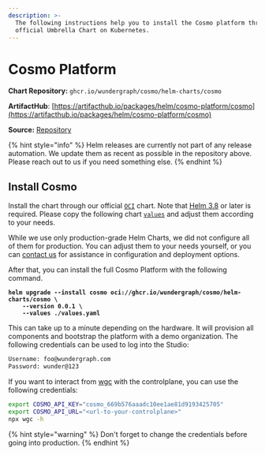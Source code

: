 ```yaml
---
description: >-
  The following instructions help you to install the Cosmo platform through our
  official Umbrella Chart on Kubernetes.
---
```


# Cosmo Platform

**Chart Repository:** `ghcr.io/wundergraph/cosmo/helm-charts/cosmo`

**ArtifactHub**: [https://artifacthub.io/packages/helm/cosmo-platform/cosmo](https://artifacthub.io/packages/helm/cosmo-platform/cosmo)

**Source:** [Repository](https://github.com/wundergraph/cosmo/tree/main/helm/cosmo)

{% hint style="info" %}
Helm releases are currently not part of any release automation. We update them as recent as possible in the repository above. Please reach out to us if you need something else.
{% endhint %}

## Install Cosmo

Install the chart through our official [`OCI`](https://helm.sh/docs/topics/registries/) chart. Note that [Helm 3.8](https://helm.sh/docs/topics/registries/) or later is required. Please copy the following chart [`values`](https://github.com/wundergraph/cosmo/blob/main/helm/cosmo/values.full.yaml) and adjust them according to your needs.

While we use only production-grade Helm Charts, we did not configure all of them for production. You can adjust them to your needs yourself, or you can [contact us](https://wundergraph.com/contact/sales) for assistance in configuration and deployment options.

After that, you can install the full Cosmo Platform with the following command.

<pre class="language-bash"><code class="lang-bash"><strong>helm upgrade --install cosmo oci://ghcr.io/wundergraph/cosmo/helm-charts/cosmo \
</strong><strong>    --version 0.0.1 \
</strong><strong>    --values ./values.yaml
</strong></code></pre>

This can take up to a minute depending on the hardware. It will provision all components and bootstrap the platform with a demo organization. The following credentials can be used to log into the Studio:

```bash
Username: foo@wundergraph.com
Password: wunder@123
```

If you want to interact from [wgc](broken-reference) with the controlplane, you can use the following credentials:

```bash
export COSMO_API_KEY="cosmo_669b576aaadc10ee1ae81d9193425705"
export COSMO_API_URL="<url-to-your-controlplane>"
npx wgc -h
```

{% hint style="warning" %}
Don't forget to change the credentials before going into production.
{% endhint %}
